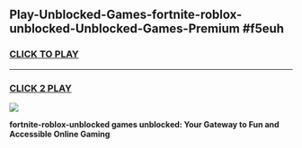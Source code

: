 
## Play-Unblocked-Games-fortnite-roblox-unblocked-Unblocked-Games-Premium #f5euh
<h3>
<a href="https://premium.freeplayer.one?title=fortnite-roblox-unblocked&ref=12M">CLICK TO PLAY</a></h3>
<hr>

<h3>
<a href="https://premium.freeplayer.one?title=fortnite-roblox-unblocked&ref=12M">CLICK 2 PLAY</a>
  
</h3>

<a href="https://premium.freeplayer.one?title=fortnite-roblox-unblocked&ref=12M"><img src="https://clearcache.store/games.png"></a>


**fortnite-roblox-unblocked games unblocked: Your Gateway to Fun and Accessible Online Gaming**
